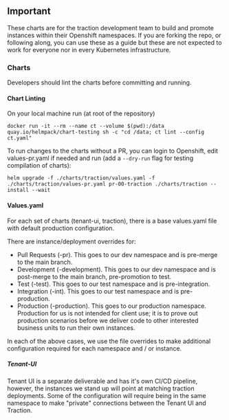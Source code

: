 ## Important

These charts are for the traction development team to build and promote instances within their Openshift namespaces. If you are forking the repo, or following along, you can use these as a guide but these are not expected to work for everyone nor in every Kubernetes infrastructure.

### Charts
Developers should lint the charts before committing and running.

#### Chart Linting
On your local machine run (at root of the repository)

```
docker run -it --rm --name ct --volume $(pwd):/data quay.io/helmpack/chart-testing sh -c "cd /data; ct lint --config ct.yaml"
```

To run changes to the charts without a PR, you can login to Openshift, edit values-pr.yaml if needed and run (add a `--dry-run` flag for testing compilation of charts):

```
helm upgrade -f ./charts/traction/values.yaml -f ./charts/traction/values-pr.yaml pr-00-traction ./charts/traction --install --wait
```

#### Values.yaml

For each set of charts (tenant-ui, traction), there is a base values.yaml file with default production configuration. 

There are instance/deployment overrides for:
- Pull Requests (-pr). This goes to our dev namespace and is pre-merge to the main branch.
- Development (-development). This goes to our dev namespace and is post-merge to the main branch, pre-promotion to test.
- Test (-test). This goes to our test namespace and is pre-integration.
- Integration (-int). This goes to our test namespace and is pre-production.
- Production (-production). This goes to our production namespace. Production for us is not intended for client use; it is to prove out production scenarios before we deliver code to other interested business units to run their own instances.

In each of the above cases, we use the file overrides to make additional configuration required for each namespace and / or instance.


##### Tenant-UI

Tenant UI is a separate deliverable and has it's own CI/CD pipeline, however, the instances we stand up will point at matching traction deployments. Some of the configuration will require being in the same namespace to make "private" connections between the Tenant UI and Traction.

